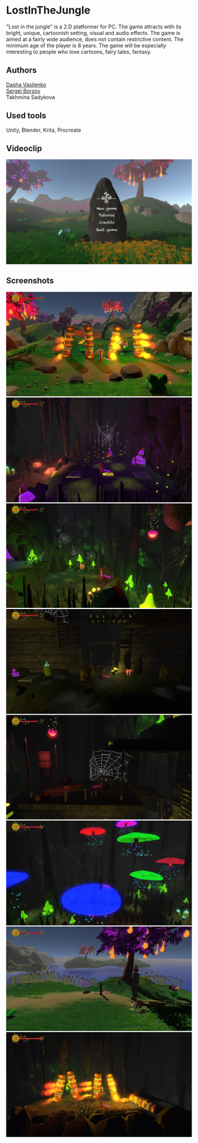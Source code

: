 # LostInTheJungle
"Lost in the jungle" is a 2.D platformer for PC. The game attracts with its bright, unique, cartoonish setting, visual and audio effects. The game is aimed at a fairly wide audience, does not contain restrictive content. The minimum age of the player is 8 years. The game will be especially interesting to people who love cartoons, fairy tales, fantasy.

## Authors
[Dasha Vasilenko](https://github.com/DashaVasilenko)\
[Sergei Borzov](https://github.com/SergeiBorzov)\
Takhmina Sadykova

## Used tools
Unity, Blender, Krita, Procreate

## Videoclip
[![Watch the video](https://github.com/SergeiBorzov/LostInTheJungle/blob/master/screenshots/LostInTheJungle1.jpg)](https://youtu.be/mL3Cwblh5cQ)

## Screenshots
![](https://github.com/SergeiBorzov/LostInTheJungle/blob/master/screenshots/IMG_4441.jpg)
![](https://github.com/SergeiBorzov/LostInTheJungle/blob/master/screenshots/IMG_4443.jpg)
![](https://github.com/SergeiBorzov/LostInTheJungle/blob/master/screenshots/IMG_4444.jpg)
![](https://github.com/SergeiBorzov/LostInTheJungle/blob/master/screenshots/IMG_4446.jpg)
![](https://github.com/SergeiBorzov/LostInTheJungle/blob/master/screenshots/IMG_4447.jpg)
![](https://github.com/SergeiBorzov/LostInTheJungle/blob/master/screenshots/IMG_4451.jpg)
![](https://github.com/SergeiBorzov/LostInTheJungle/blob/master/screenshots/IMG_4454.jpg)
![](https://github.com/SergeiBorzov/LostInTheJungle/blob/master/screenshots/IMG_4455.jpg)




